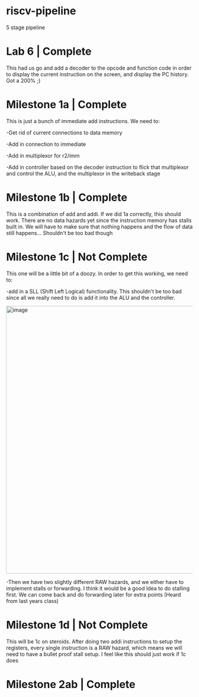# riscv-pipeline
5 stage pipeline 

# Lab 6 | Complete

This had us go and add a decoder to the opcode and function code in order to display the current instruction on the screen, and display the PC history. Got a 200% ;)

# Milestone 1a | Complete
This is just a bunch of immediate add instructions. We need to:

-Get rid of current connections to data memory

-Add in connection to immediate

-Add in multiplexor for r2/imm

-Add in controller based on the decoder instruction to flick that multiplexor and control the ALU, and the multiplexor in the writeback stage

# Milestone 1b | Complete
This is a combination of add and addi. If we did 1a correctly, this should work. There are no data hazards yet since the instruction memory has stalls built in. We will have to make sure that nothing happens and the flow of data still happens... 
Shouldn't be too bad though

# Milestone 1c | Not Complete
This one will be a little bit of a doozy. In order to get this working, we need to:

-add in a SLL (Shift Left Logical) functionality. This shouldn't be too bad since all we really need to do is add it into the ALU and the controller.

<img width="720" alt="image" src="https://github.com/DyllonDunton1/riscv-pipeline/assets/102751568/7f08df67-7cdc-4e9d-be2f-f5b59d5e0977">


-Then we have two slightly different RAW hazards, and we either have to implement stalls or forwarding. I think it would be a good Idea to do stalling first. We can come back and do forwarding later for extra points (Heard from last years class)

# Milestone 1d | Not Complete

This will be 1c on steroids. After doing two addi instructions to setup the registers, every single instruction is a RAW hazard, which means we will need to have a bullet proof stall setup. I feel like this should just work if 1c does

# Milestone 2ab | Complete